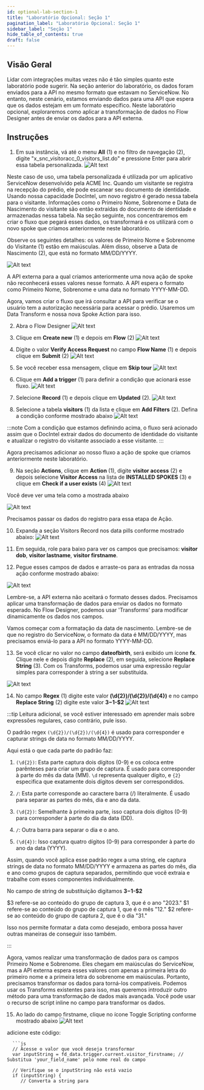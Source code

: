 ```yaml
---
id: optional-lab-section-1
title: "Laboratório Opcional: Seção 1"
pagination_label: "Laboratório Opcional: Seção 1"
sidebar_label: "Seção 1"
hide_table_of_contents: true
draft: false
---
```


## Visão Geral

Lidar com integrações muitas vezes não é tão simples quanto este laboratório pode sugerir. Na seção anterior do laboratório, os dados foram enviados para a API no mesmo formato que estavam no ServiceNow. No entanto, neste cenário, estamos enviando dados para uma API que espera que os dados estejam em um formato específico. Neste laboratório opcional, exploraremos como aplicar a transformação de dados no Flow Designer antes de enviar os dados para a API externa.

## Instruções 

1. Em sua instância, vá até o menu **All** (1) e no filtro de navegação (2), digite "x_snc_visitoracc_0_visitors_list.do" e pressione Enter para abrir essa tabela personalizada.
   ![Alt text](./images///2023-09-21_12-01-25.png)

Neste caso de uso, uma tabela personalizada é utilizada por um aplicativo ServiceNow desenvolvido pela ACME Inc. Quando um visitante se registra na recepção do prédio, ele pode escanear seu documento de identidade. Usando nossa capacidade DocIntel, um novo registro é gerado nessa tabela para o visitante. Informações como o Primeiro Nome, Sobrenome e Data de Nascimento do visitante são então extraídas do documento de identidade e armazenadas nessa tabela. Na seção seguinte, nos concentraremos em criar o fluxo que pegará esses dados, os transformará e os utilizará com o novo spoke que criamos anteriormente neste laboratório.

Observe os seguintes detalhes: os valores de Primeiro Nome e Sobrenome do Visitante (1) estão em maiúsculas. Além disso, observe a Data de Nascimento (2), que está no formato MM/DD/YYYY.

![Alt text](./images///2023-09-21_12-27-20.png)

A API externa para a qual criamos anteriormente uma nova ação de spoke não reconhecerá esses valores nesse formato. A API espera o formato como Primeiro Nome, Sobrenome e uma data no formato YYYY-MM-DD.

Agora, vamos criar o fluxo que irá consultar a API para verificar se o usuário tem a autorização necessária para acessar o prédio. Usaremos um Data Transform e nossa nova Spoke Action para isso.

2. Abra o Flow Designer 
   ![Alt text](./images///2023-09-21_12-35-12.png)


3. Clique em **Create new** (1) e depois em **Flow** (2)
   ![Alt text](./images///2023-09-21_12-37-28.png)


4. Digite o valor **Verify Access Request** no campo **Flow Name** (1) e depois clique em **Submit** (2)
   ![Alt text](./images///2023-09-21_12-39-32.png)


5. Se você receber essa mensagem, clique em **Skip tour** 
   ![Alt text](./images///2023-09-21_12-41-26.png)


6. Clique em **Add a trigger** (1) para definir a condição que acionará esse fluxo.
   ![Alt text](./images///2023-09-21_12-42-11.png)


7. Selecione **Record** (1) e depois clique em **Updated** (2). 
   ![Alt text](./images///2023-09-21_12-43-19.png)


8. Selecione a tabela **visitors** (1) da lista e clique em **Add Filters** (2). Defina a condição conforme mostrado abaixo
   ![Alt text](./images///2023-09-21_12-46-22.png)

:::note
Com a condição que estamos definindo acima, o fluxo será acionado assim que o DocIntel extrair dados do documento de identidade do visitante e atualizar o registro do visitante associado a esse visitante.
:::

Agora precisamos adicionar ao nosso fluxo a ação de spoke que criamos anteriormente neste laboratório.

9. Na seção **Actions**, clique em **Action** (1), digite **visitor access** (2) e depois selecione **Visitor Access** na lista de **INSTALLED SPOKES** (3) e clique em **Check if a user exists** (4) 
   ![Alt text](./images///2023-09-21_12-50-00.png)


Você deve ver uma tela como a mostrada abaixo

![Alt text](./images///2023-09-21_12-52-53.png)

Precisamos passar os dados do registro para essa etapa de Ação.

10. Expanda a seção Visitors Record nos data pills conforme mostrado abaixo: 
   ![Alt text](./images///2023-09-21_12-56-25.png)


11. Em seguida, role para baixo para ver os campos que precisamos: **visitor dob**, **visitor lastname**, **visitor firstname**.


12. Pegue esses campos de dados e arraste-os para as entradas da nossa ação conforme mostrado abaixo:

![Alt text](./images///2023-09-21_13-02-10.png)

Lembre-se, a API externa não aceitará o formato desses dados. Precisamos aplicar uma transformação de dados para enviar os dados no formato esperado. No Flow Designer, podemos usar 'Transforms' para modificar dinamicamente os dados nos campos.

Vamos começar com a formatação da data de nascimento. Lembre-se de que no registro do ServiceNow, o formato da data é MM/DD/YYYY, mas precisamos enviá-lo para a API no formato YYYY-MM-DD.

13. Se você clicar no valor no campo **dateofbirth**, será exibido um ícone **fx**. Clique nele e depois digite **Replace** (2), em seguida, selecione **Replace String** (3). Com os Transforms, podemos usar uma expressão regular simples para corresponder à string a ser substituída.
   
   ![Alt text](./images///2023-09-21_13-08-32_2.png)


14. No campo **Regex** (1) digite este valor **(\d{2})/(\d{2})/(\d{4})** e no campo **Replace String** (2) digite este valor **$3-$1-$2**
   ![Alt text](./images///2023-09-21_13-15-37.png)

:::tip Leitura adicional, se você estiver interessado em aprender mais sobre expressões regulares, caso contrário, pule isso.

O padrão regex `(\d{2})/(\d{2})/(\d{4})` é usado para corresponder e capturar strings de data no formato MM/DD/YYYY. 

Aqui está o que cada parte do padrão faz:

1. `(\d{2})`: Esta parte captura dois dígitos (0-9) e os coloca entre parênteses para criar um grupo de captura. É usado para corresponder à parte do mês da data (MM). `\d` representa qualquer dígito, e `{2}` especifica que exatamente dois dígitos devem ser correspondidos.


2. `/`: Esta parte corresponde ao caractere barra (/) literalmente. É usado para separar as partes do mês, dia e ano da data.


3. `(\d{2})`: Semelhante à primeira parte, isso captura dois dígitos (0-9) para corresponder à parte do dia da data (DD).


4. `/`: Outra barra para separar o dia e o ano.


5. `(\d{4})`: Isso captura quatro dígitos (0-9) para corresponder à parte do ano da data (YYYY).

Assim, quando você aplica esse padrão regex a uma string, ele captura strings de data no formato MM/DD/YYYY e armazena as partes do mês, dia e ano como grupos de captura separados, permitindo que você extraia e trabalhe com esses componentes individualmente.

No campo de string de substituição digitamos **$3-$1-$2**

$3 refere-se ao conteúdo do grupo de captura 3, que é o ano "2023."
$1 refere-se ao conteúdo do grupo de captura 1, que é o mês "12."
$2 refere-se ao conteúdo do grupo de captura 2, que é o dia "31."

Isso nos permite formatar a data como desejado, embora possa haver outras maneiras de conseguir isso também.

:::

Agora, vamos realizar uma transformação de dados para os campos Primeiro Nome e Sobrenome. Eles chegam em maiúsculas do ServiceNow, mas a API externa espera esses valores com apenas a primeira letra do primeiro nome e a primeira letra do sobrenome em maiúsculas. Portanto, precisamos transformar os dados para torná-los compatíveis. Podemos usar os Transforms existentes para isso, mas queremos introduzir outro método para uma transformação de dados mais avançada. Você pode usar o recurso de script inline no campo para transformar os dados.

15. Ao lado do campo firstname, clique no ícone Toggle Scripting conforme mostrado abaixo 
   ![Alt text](./images///2023-09-21_13-26-47.png)

   adicione este código: 
      
      ```js
      // Acesse o valor que você deseja transformar
      var inputString = fd_data.trigger.current.visitor_firstname; // Substitua 'your_field_name' pelo nome real do campo

      // Verifique se o inputString não está vazio
      if (inputString) {
         // Converta a string para
